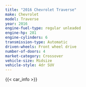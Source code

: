 ```yaml
---
title: "2016 Chevrolet Traverse"
make: Chevrolet
model: Traverse
year: 2016
engine-fuel-type: regular unleaded
engine-hp: 281
engine-cylinders: 6
transmission-type: Automatic
driven-wheels: Front wheel drive
number-of-doors: 4
market-category: Crossover
vehicle-size: Midsize
vehicle-style: 4dr SUV
---
```


{{< car_info >}}
